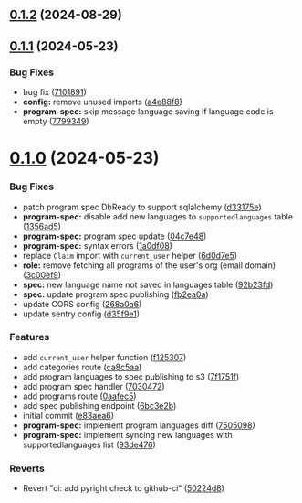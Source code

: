 ## [0.1.2](https://github.com/LiteracyBridge/amplio-backend/compare/v0.1.1...v0.1.2) (2024-08-29)



## [0.1.1](https://github.com/LiteracyBridge/amplio-backend/compare/v0.1.0...v0.1.1) (2024-05-23)


### Bug Fixes

* bug fix ([7101891](https://github.com/LiteracyBridge/amplio-backend/commit/7101891eb4d036d08c8ef2538331d251c5854967))
* **config:** remove unused imports ([a4e88f8](https://github.com/LiteracyBridge/amplio-backend/commit/a4e88f85ef7ca07731733585048a71571b71ae9d))
* **program-spec:** skip message language saving if language code is empty ([7799349](https://github.com/LiteracyBridge/amplio-backend/commit/77993491d3ae2cab4639987ad7b06ae5b4b8ed2f))



# [0.1.0](https://github.com/LiteracyBridge/amplio-backend/compare/e83aea650c67b82f930395adea2bad10efb740ca...v0.1.0) (2024-05-23)


### Bug Fixes

* patch program spec DbReady to support sqlalchemy ([d33175e](https://github.com/LiteracyBridge/amplio-backend/commit/d33175e8d16d3a3aff79daf9c13a04e1b31f0076))
* **program-spec:** disable add new languages to `supportedlanguages` table ([1356ad5](https://github.com/LiteracyBridge/amplio-backend/commit/1356ad5b29d4ba371f841ffb5beecd1a3fef8d68))
* **program-spec:** program spec update ([04c7e48](https://github.com/LiteracyBridge/amplio-backend/commit/04c7e48286fc69f66a93cb92d87bf713db9ea8b6))
* **program-spec:** syntax errors ([1a0df08](https://github.com/LiteracyBridge/amplio-backend/commit/1a0df08c32a86d5288ac8361567d5a365c35a44e))
* replace `Claim` import with `current_user` helper ([6d0d7e5](https://github.com/LiteracyBridge/amplio-backend/commit/6d0d7e5923dd774406f400c2c428d25988e7157d))
* **role:** remove fetching all programs of the user's org (email domain) ([3c00ef9](https://github.com/LiteracyBridge/amplio-backend/commit/3c00ef9eec780e415d6a80717de43c0ad98fec96))
* **spec:** new language name not saved in languages table ([92b23fd](https://github.com/LiteracyBridge/amplio-backend/commit/92b23fde28fb397ca36d90bf1bcfe2ab494b0bfa))
* **spec:** update program spec publishing ([fb2ea0a](https://github.com/LiteracyBridge/amplio-backend/commit/fb2ea0afc94f49cdd2edbb4ddbdc70517427df21))
* update CORS config ([268a0a6](https://github.com/LiteracyBridge/amplio-backend/commit/268a0a6dfd5e44dbb64d2ac77027705d094159ff))
* update sentry config ([d35f9e1](https://github.com/LiteracyBridge/amplio-backend/commit/d35f9e1bd75eb6347b23dfbd89d811c4cc0d8f4d))


### Features

* add `current_user` helper function ([f125307](https://github.com/LiteracyBridge/amplio-backend/commit/f12530722b37cd1b0668c4ec4d90c876f74905ef))
* add categories route ([ca8c5aa](https://github.com/LiteracyBridge/amplio-backend/commit/ca8c5aaa7ff6d7d9c8604e373830a397f2c179d7))
* add program languages to spec publishing to s3 ([7f1751f](https://github.com/LiteracyBridge/amplio-backend/commit/7f1751f04fd62855a9650073779fad2d2d76a325))
* add program spec handler ([7030472](https://github.com/LiteracyBridge/amplio-backend/commit/703047284b93e3a6702b9d6923781527794574de))
* add programs route ([0aafec5](https://github.com/LiteracyBridge/amplio-backend/commit/0aafec5f075cc94b6136a4ce9d6864f84f1419a6))
* add spec publishing endpoint ([6bc3e2b](https://github.com/LiteracyBridge/amplio-backend/commit/6bc3e2b0d8fe87bbc4da582451c7dabd88acd80a))
* initial commit ([e83aea6](https://github.com/LiteracyBridge/amplio-backend/commit/e83aea650c67b82f930395adea2bad10efb740ca))
* **program-spec:** implement program languages diff ([7505098](https://github.com/LiteracyBridge/amplio-backend/commit/750509858c5a3e10076d9bba8f3e2abb0fcf52e5))
* **program-spec:** implement syncing new languages with supportedlanguages list ([93de476](https://github.com/LiteracyBridge/amplio-backend/commit/93de4761f7db74efcdeb7e1179f7babc56d25fe6))


### Reverts

* Revert "ci: add pyright check to github-ci" ([50224d8](https://github.com/LiteracyBridge/amplio-backend/commit/50224d85c2698a6302587d39607359e3a7af0be4))



